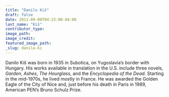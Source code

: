 ```yaml
---
title: "Danilo Kiš"
draft: false
date: 2011-09-08T04:23:00-04:00
last_name: "Kiš"
contributor_type:
image_path:
image_credit:
featured_image_path:
_slug: danilo-ki
---
```


Danilo Kiš was born in 1935 in Subotica, on Yugoslavia’s border with Hungary. His works available in translation in the U.S. include three novels, _Garden_, _Ashes_, _The Hourglass_, and the _Encyclopedia of the Dead_. Starting in the mid-1970s, he lived mostly in France. He was awarded the Golden Eagle of the City of Nice and, just before his death in Paris in 1989, American PEN’s Bruno Schulz Prize.


